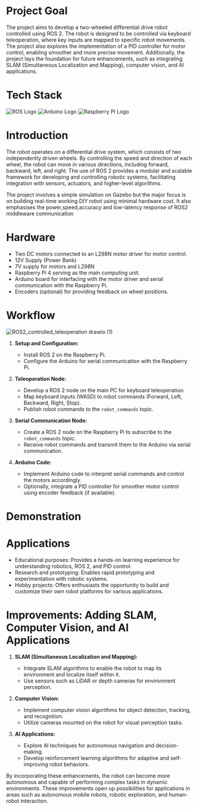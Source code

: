# Project Goal
The project aims to develop a two-wheeled differential drive robot controlled using ROS 2. The robot is designed to be controlled via keyboard teleoperation, where key inputs are mapped to specific robot movements. The project also explores the implementation of a PID controller for motor control, enabling smoother and more precise movement. Additionally, the project lays the foundation for future enhancements, such as integrating SLAM (Simultaneous Localization and Mapping), computer vision, and AI applications.

# Tech Stack 

![ROS Logo](https://upload.wikimedia.org/wikipedia/commons/thumb/b/bb/Ros_logo.svg/50px-Ros_logo.svg.png) 
![Arduino Logo](https://upload.wikimedia.org/wikipedia/commons/thumb/8/87/Arduino_Logo.svg/50px-Arduino_Logo.svg.png) 
![Raspberry Pi Logo](https://www.raspberrypi.org/app/uploads/2021/05/Raspberry-Pi-Logo-Reg-Logo-1.png)


# Introduction
The robot operates on a differential drive system, which consists of two independently driven wheels. By controlling the speed and direction of each wheel, the robot can move in various directions, including forward, backward, left, and right. The use of ROS 2 provides a modular and scalable framework for developing and controlling robotic systems, facilitating integration with sensors, actuators, and higher-level algorithms. 

The project involves a simple simulation on Gazebo but the major focus is on building real-time working DIY robot using minimal hardware cost. It also emphasises the power,speed,accuracy and low-latency response of ROS2 middleware communication 

# Hardware
- Two DC motors connected to an L298N motor driver for motor control.
- 12V Supply (Power Bank)
- 7V supply for motors and L298N 
- Raspberry Pi 4 serving as the main computing unit.
- Arduino board for interfacing with the motor driver and serial communication with the Raspberry Pi.
- Encoders (optional) for providing feedback on wheel positions.

# Workflow 

![ROS2_controlled_teleoperation drawio (1)](https://github.com/TahsinOP/ROS2_2WD_DIFF_DRIVE_ROBOT/assets/117567813/0fb5b0b3-2b1a-4344-8918-5cb9a7c15457)

1. **Setup and Configuration:**
   - Install ROS 2 on the Raspberry Pi.
   - Configure the Arduino for serial communication with the Raspberry Pi.
   
2. **Teleoperation Node:**
   - Develop a ROS 2 node on the main PC for keyboard teleoperation.
   - Map keyboard inputs (WASD) to robot commands (Forward, Left, Backward, Right, Stop).
   - Publish robot commands to the `robot_commands` topic.
   
3. **Serial Communication Node:**
   - Create a ROS 2 node on the Raspberry Pi to subscribe to the `robot_commands` topic.
   - Receive robot commands and transmit them to the Arduino via serial communication.

4. **Arduino Code:**
   - Implement Arduino code to interpret serial commands and control the motors accordingly.
   - Optionally, integrate a PID controller for smoother motor control using encoder feedback (if available).
  
# Demonstration 
## 
     
# Applications
- Educational purposes: Provides a hands-on learning experience for understanding robotics, ROS 2, and PID control.
- Research and prototyping: Enables rapid prototyping and experimentation with robotic systems.
- Hobby projects: Offers enthusiasts the opportunity to build and customize their own robot platforms for various applications.

# Improvements: Adding SLAM, Computer Vision, and AI Applications
1. **SLAM (Simultaneous Localization and Mapping):**
   - Integrate SLAM algorithms to enable the robot to map its environment and localize itself within it.
   - Use sensors such as LiDAR or depth cameras for environment perception.

2. **Computer Vision:**
   - Implement computer vision algorithms for object detection, tracking, and recognition.
   - Utilize cameras mounted on the robot for visual perception tasks.

3. **AI Applications:**
   - Explore AI techniques for autonomous navigation and decision-making.
   - Develop reinforcement learning algorithms for adaptive and self-improving robot behaviors.

By incorporating these enhancements, the robot can become more autonomous and capable of performing complex tasks in dynamic environments. These improvements open up possibilities for applications in areas such as autonomous mobile robots, robotic exploration, and human-robot interaction.

